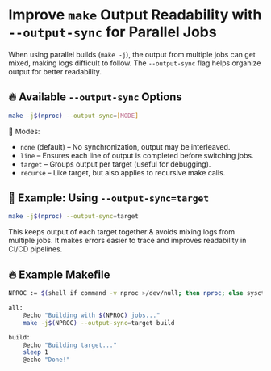 # Improve `make` Output Readability with `--output-sync` for Parallel Jobs

When using parallel builds (`make -j`), the output from multiple jobs can get mixed, making logs difficult to follow. The `--output-sync` flag helps organize output for better readability.

## 🔥 Available `--output-sync` Options

```sh
make -j$(nproc) --output-sync=[MODE]
```

📌 Modes:

- `none` (default) – No synchronization, output may be interleaved.
- `line` – Ensures each line of output is completed before switching jobs.
- `target` – Groups output per target (useful for debugging).
- `recurse` – Like target, but also applies to recursive make calls.

## 🚀 Example: Using `--output-sync=target`

```bash
make -j$(nproc) --output-sync=target
```

This keeps output of each target together & avoids mixing logs from multiple jobs. It makes errors easier to trace and improves readability in CI/CD pipelines.

## 🔥 Example Makefile

```bash
NPROC := $(shell if command -v nproc >/dev/null; then nproc; else sysctl -n hw.ncpu; fi)

all:
	@echo "Building with $(NPROC) jobs..."
	make -j$(NPROC) --output-sync=target build

build:
	@echo "Building target..."
	sleep 1
	@echo "Done!"
```

